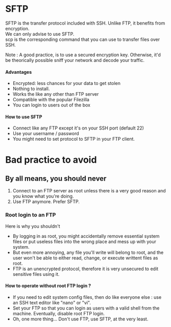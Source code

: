 # SFTP

SFTP is the transfer protocol included with SSH. Unlike FTP, it benefits from encryption.  
We can only advise to use SFTP.  
scp is the corresponding command that you can use to transfer files over SSH.

Note : A good practice, is to use a secured encryption key. Otherwise, it'd be theorically possible sniff your network and decode your traffic.

#### Advantages

* Encrypted: less chances for your data to get stolen
* Nothing to install. 
* Works the like any other than FTP server
* Compatible with the popular Filezilla  
* You can login to users out of the box

#### How to use SFTP 

* Connect like any FTP except it's on your SSH port (default 22)
* Use your username / password
* You might need to set protocol to SFTP in your FTP client.


# Bad practice to avoid

## By all means, you should never 

1. Connect to an FTP server as root unless there is a very good reason and you know what you're doing.
2. Use FTP anymore. Prefer SFTP.

### Root login to an FTP

Here is why you shouldn't

* By logging in as root, you might accidentally remove essential system files or put useless files into the wrong place and mess up with your system.
* But even more annoying, any file you'll write will belong to root, and the user won't be able to either read, change, or execute writtent files as root.
* FTP is an unencrypted protocol, therefore it is very unsecured to edit sensitive files using it.

#### How to operate without root FTP login ?

* If you need to edit system config files, then do like everyone else : use an SSH text editor like "nano" or "vi". 
* Set your FTP so that you can login as users with a valid shell from the machine. Eventually, disable root FTP login.
* Oh, one more thing... Don't use FTP, use SFTP, at the very least.